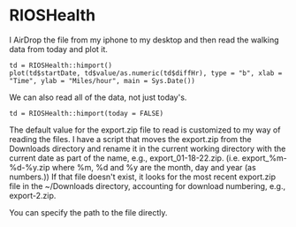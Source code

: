 # RIOSHealth

I AirDrop the file from my iphone to my desktop and then read the walking data from today
and plot it.

```
td = RIOSHealth::himport()
plot(td$startDate, td$value/as.numeric(td$diffHr), type = "b", xlab = "Time", ylab = "Miles/hour", main = Sys.Date())
```

We can also read all of the data, not just today's.
```
td = RIOSHealth::himport(today = FALSE)
```

The default value for the export.zip file to read is customized to my way of reading the files.
I have a script that moves the export.zip from the Downloads directory and rename it in the current
working directory with the current date as part of the name, e.g., export_01-18-22.zip.
(i.e. export_%m-%d-%y.zip where %m, %d and %y are the month, day and year (as numbers.))
If that file doesn't exist, it looks for the most recent export.zip file in the ~/Downloads directory,
accounting for download numbering, e.g., export-2.zip.

You can specify the path to the file directly.


